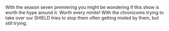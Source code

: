 With the season seven premiering you might be wondering if this show is worth the hype around it.
Worth every minite! With the chronicoms trying to take over our SHIELD tries to stop them often getting misled by them, but still trying.
